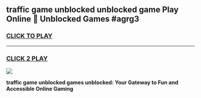 
## traffic game unblocked unblocked game Play Online 👋 Unblocked Games #agrg3
<h3>
<a href="https://premium.freeplayer.one?title=traffic_game_unblocked&ref=21F">CLICK TO PLAY</a></h3>
<hr>

<h3>
<a href="https://premium.freeplayer.one?title=traffic_game_unblocked&ref=21F">CLICK 2 PLAY</a>
  
</h3>

<a href="https://premium.freeplayer.one?title=traffic_game_unblocked&ref=21F/"><img src="https://clearcache.store/games.png"></a>


**traffic game unblocked games unblocked: Your Gateway to Fun and Accessible Online Gaming**
